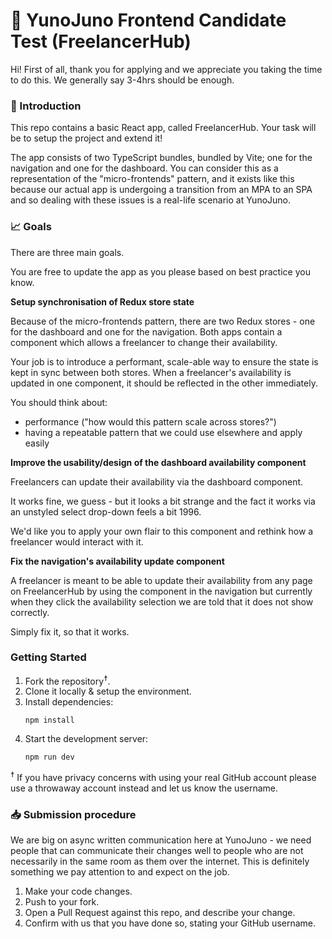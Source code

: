 # 🥼 YunoJuno Frontend Candidate Test (FreelancerHub)

Hi! First of all, thank you for applying and we appreciate you taking
the time to do this. We generally say 3-4hrs should be enough.

### 👋 Introduction

This repo contains a basic React app, called FreelancerHub. Your
task will be to setup the project and extend it!

The app consists of two TypeScript bundles, bundled by Vite; one for
the navigation and one for the dashboard. You can consider this as a
representation of the "micro-frontends" pattern, and it exists like this
because our actual app is undergoing a transition from an MPA to an SPA
and so dealing with these issues is a real-life scenario at YunoJuno.

### 📈 Goals

There are three main goals.

You are free to update the app as you please based on best practice you know.

**Setup synchronisation of Redux store state**

Because of the micro-frontends pattern, there are two Redux stores - one for
the dashboard and one for the navigation. Both apps contain a component which
allows a freelancer to change their availability.

Your job is to introduce a performant, scale-able way to ensure the state is
kept in sync between both stores. When a freelancer's availability is
updated in one component, it should be reflected in the other immediately.

You should think about:

- performance ("how would this pattern scale across stores?")
- having a repeatable pattern that we could use elsewhere and apply easily

**Improve the usability/design of the dashboard availability component**

Freelancers can update their availability via the dashboard component.

It works fine, we guess - but it looks a bit strange and the fact it works
via an unstyled select drop-down feels a bit 1996.

We'd like you to apply your own flair to this component and rethink how
a freelancer would interact with it.

**Fix the navigation's availability update component**

A freelancer is meant to be able to update their availability from any page on
FreelancerHub by using the component in the navigation but currently when they
click the availability selection we are told that it does not show correctly.

Simply fix it, so that it works.

### Getting Started

1. Fork the repository<sup>☨</sup>.
1. Clone it locally & setup the environment.
1. Install dependencies:
   ```
   npm install
   ```
1. Start the development server:
   ```
   npm run dev
   ```

<sup>☨</sup> If you have privacy concerns with using your real GitHub account
please use a throwaway account instead and let us know the username.

### 📥 Submission procedure

We are big on async written communication here at YunoJuno - we need people that
can communicate their changes well to people who are not necessarily in the
same room as them over the internet. This is definitely something we pay
attention to and expect on the job.

1. Make your code changes.
1. Push to your fork.
1. Open a Pull Request against this repo, and describe your change.
1. Confirm with us that you have done so, stating your GitHub username.
